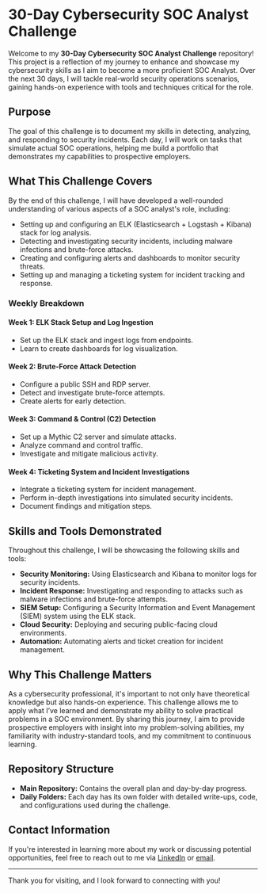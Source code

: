 # 30-Day Cybersecurity SOC Analyst Challenge

Welcome to my **30-Day Cybersecurity SOC Analyst Challenge** repository! This project is a reflection of my journey to enhance and showcase my cybersecurity skills as I aim to become a more proficient SOC Analyst. Over the next 30 days, I will tackle real-world security operations scenarios, gaining hands-on experience with tools and techniques critical for the role.

## Purpose

The goal of this challenge is to document my skills in detecting, analyzing, and responding to security incidents. Each day, I will work on tasks that simulate actual SOC operations, helping me build a portfolio that demonstrates my capabilities to prospective employers.

## What This Challenge Covers

By the end of this challenge, I will have developed a well-rounded understanding of various aspects of a SOC analyst's role, including:
- Setting up and configuring an ELK (Elasticsearch + Logstash + Kibana) stack for log analysis.
- Detecting and investigating security incidents, including malware infections and brute-force attacks.
- Creating and configuring alerts and dashboards to monitor security threats.
- Setting up and managing a ticketing system for incident tracking and response.

### Weekly Breakdown

#### **Week 1: ELK Stack Setup and Log Ingestion**
- Set up the ELK stack and ingest logs from endpoints.
- Learn to create dashboards for log visualization.

#### **Week 2: Brute-Force Attack Detection**
- Configure a public SSH and RDP server.
- Detect and investigate brute-force attempts.
- Create alerts for early detection.

#### **Week 3: Command & Control (C2) Detection**
- Set up a Mythic C2 server and simulate attacks.
- Analyze command and control traffic.
- Investigate and mitigate malicious activity.

#### **Week 4: Ticketing System and Incident Investigations**
- Integrate a ticketing system for incident management.
- Perform in-depth investigations into simulated security incidents.
- Document findings and mitigation steps.

## Skills and Tools Demonstrated

Throughout this challenge, I will be showcasing the following skills and tools:
- **Security Monitoring:** Using Elasticsearch and Kibana to monitor logs for security incidents.
- **Incident Response:** Investigating and responding to attacks such as malware infections and brute-force attempts.
- **SIEM Setup:** Configuring a Security Information and Event Management (SIEM) system using the ELK stack.
- **Cloud Security:** Deploying and securing public-facing cloud environments.
- **Automation:** Automating alerts and ticket creation for incident management.

## Why This Challenge Matters

As a cybersecurity professional, it's important to not only have theoretical knowledge but also hands-on experience. This challenge allows me to apply what I’ve learned and demonstrate my ability to solve practical problems in a SOC environment. By sharing this journey, I aim to provide prospective employers with insight into my problem-solving abilities, my familiarity with industry-standard tools, and my commitment to continuous learning.

## Repository Structure

- **Main Repository:** Contains the overall plan and day-by-day progress.
- **Daily Folders:** Each day has its own folder with detailed write-ups, code, and configurations used during the challenge.

## Contact Information

If you're interested in learning more about my work or discussing potential opportunities, feel free to reach out to me via [LinkedIn](your-linkedin-url) or [email](your-email-url).

---

Thank you for visiting, and I look forward to connecting with you!
